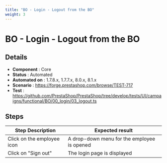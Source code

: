 ```yaml
---
title: "BO - Login - Logout from the BO"
weight: 3
---
```


# BO - Login - Logout from the BO
## Details
* **Component** : Core
* **Status** : Automated
* **Automated on** : 1.7.8.x, 1.7.7.x, 8.0.x, 8.1.x
* **Scenario** : https://forge.prestashop.com/browse/TEST-717
* **Test** : https://github.com/PrestaShop/PrestaShop/tree/develop/tests/UI/campaigns/functional/BO/00_login/03_logout.ts

## Steps
| Step Description | Expected result |
| ----- | ----- |
| Click on the employee icon | A drop-down menu for the employee is opened |
| Click on "Sign out" | The login page is displayed |

